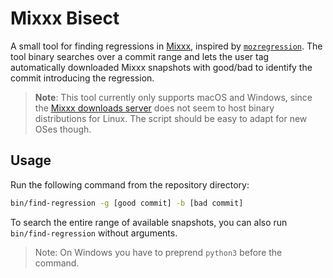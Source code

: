 # Mixxx Bisect

A small tool for finding regressions in [Mixxx](https://github.com/mixxxdj/mixxx), inspired by [`mozregression`](https://github.com/mozilla/mozregression). The tool binary searches over a commit range and lets the user tag automatically downloaded Mixxx snapshots with good/bad to identify the commit introducing the regression.

> **Note**: This tool currently only supports macOS and Windows, since the [Mixxx downloads server](https://downloads.mixxx.org/) does not seem to host binary distributions for Linux. The script should be easy to adapt for new OSes though.

## Usage

Run the following command from the repository directory:

```sh
bin/find-regression -g [good commit] -b [bad commit]
```

To search the entire range of available snapshots, you can also run `bin/find-regression` without arguments.

> Note: On Windows you have to preprend `python3` before the command.
